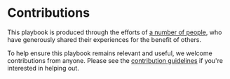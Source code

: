 # Contributions

This playbook is produced through the efforts of [a number of people](contributors.md), who have generously shared their experiences for the benefit of others.

To help ensure this playbook remains relevant and useful, we welcome contributions from anyone. Please see the [contribution guidelines](how-to-contribute.md) if you're interested in helping out.
